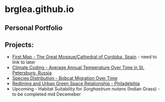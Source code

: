 # brglea.github.io
## Personal Portfolio

## Projects:
* [First Map - The Great Mosque/Cathedral of Cordoba, Spain]() - need to link to later
* [Climate Coding - Average Annual Temperature Over Time in St. Petersburg, Russia](https://brglea.github.io/notebooks/climate-coding/st_petersburg_climate_portfolio_post.html) 
* [Species Distribution - Bobcat Migration Over Time](https://brglea.github.io/notebooks/species-distribution-challenge/bobcat-migration-portfolio-post.html)
* [Redlining and Urban Green Space Relationship - Philadelphia](https://brglea.github.io/notebooks/04-redlining/philadelphia-redlining-portfolio-post.html)
* Upcoming - Habitat Suitability for *Sorghastrum nutans* (Indian Grass) - to be completed mid Decemeber
